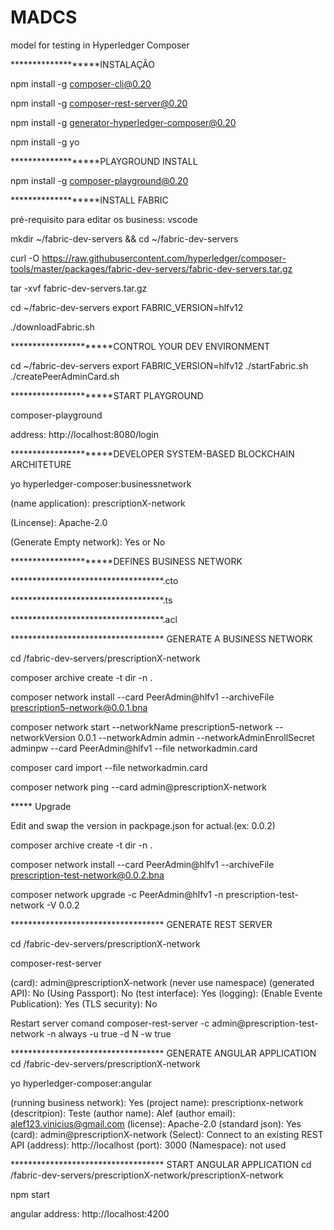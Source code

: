 # MADCS
model for testing in Hyperledger Composer

*******************INSTALAÇÃO

npm install -g composer-cli@0.20

npm install -g composer-rest-server@0.20

npm install -g generator-hyperledger-composer@0.20

npm install -g yo

*******************PLAYGROUND INSTALL	

npm install -g composer-playground@0.20

*******************INSTALL FABRIC

pré-requisito para editar os business: vscode

mkdir ~/fabric-dev-servers && cd ~/fabric-dev-servers

curl -O https://raw.githubusercontent.com/hyperledger/composer-tools/master/packages/fabric-dev-servers/fabric-dev-servers.tar.gz 

tar -xvf fabric-dev-servers.tar.gz


cd ~/fabric-dev-servers
export FABRIC_VERSION=hlfv12

./downloadFabric.sh

**********************CONTROL YOUR DEV ENVIRONMENT

cd ~/fabric-dev-servers
export FABRIC_VERSION=hlfv12
./startFabric.sh
./createPeerAdminCard.sh

**********************START PLAYGROUND

composer-playground

address: http://localhost:8080/login

**********************DEVELOPER SYSTEM-BASED BLOCKCHAIN ARCHITETURE

yo hyperledger-composer:businessnetwork

(name application): prescriptionX-network

(Lincense): Apache-2.0

(Generate Empty network): Yes or No

**********************DEFINES BUSINESS NETWORK

***********************************.cto

***********************************.ts

***********************************.acl


*********************************** GENERATE A BUSINESS NETWORK

cd /fabric-dev-servers/prescriptionX-network

composer archive create -t dir -n .

composer network install --card PeerAdmin@hlfv1 --archiveFile prescription5-network@0.0.1.bna

composer network start --networkName prescription5-network --networkVersion 0.0.1 --networkAdmin admin --networkAdminEnrollSecret adminpw --card PeerAdmin@hlfv1 --file networkadmin.card

composer card import --file networkadmin.card

composer network ping --card admin@prescriptionX-network

***** Upgrade

Edit and swap the version in packpage.json for actual.(ex: 0.0.2)

composer archive create -t dir -n .

composer network install --card PeerAdmin@hlfv1 --archiveFile prescription-test-network@0.0.2.bna

composer network upgrade -c PeerAdmin@hlfv1 -n prescription-test-network -V 0.0.2

*********************************** GENERATE REST SERVER

cd /fabric-dev-servers/prescriptionX-network

composer-rest-server

(card): admin@prescriptionX-network
(never use namespace)
(generated API): No
(Using Passport): No
(test interface): Yes
(logging):
(Enable Evente Publication): Yes
(TLS security): No

Restart server comand
composer-rest-server -c admin@prescription-test-network -n always -u true -d N -w true



 
*********************************** GENERATE ANGULAR APPLICATION
cd /fabric-dev-servers/prescriptionX-network

yo hyperledger-composer:angular

(running business network): Yes
(project name): prescriptionx-network
(descritpion): Teste
(author name): Alef
(author email): alef123.vinicius@gmail.com
(license): Apache-2.0
(standard json): Yes
(card): admin@prescriptionX-network
(Select): Connect to an existing REST API
(address): http://localhost
(port): 3000
(Namespace): not used

*********************************** START ANGULAR APPLICATION
cd /fabric-dev-servers/prescriptionX-network/prescriptionX-network

npm start

angular address: http://localhost:4200


